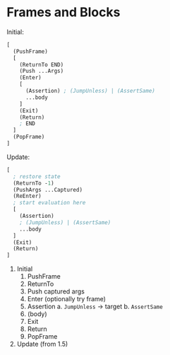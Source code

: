 # Frames and Blocks

Initial:

```clj
[
  (PushFrame)
  [
    (ReturnTo END)
    (Push ...Args)
    (Enter)
    [
      (Assertion) ; (JumpUnless) | (AssertSame)
      ...body
    ]
    (Exit)
    (Return)
    ; END
  ]
  (PopFrame)
]
```

Update:

```clj
[
  ; restore state
  (ReturnTo -1)
  (PushArgs ...Captured)
  (ReEnter)
  ; start evaluation here
  [
    (Assertion)
    ; (JumpUnless) | (AssertSame)
    ...body
  ]
  (Exit)
  (Return)
]
```

1. Initial
   1. PushFrame
   2. ReturnTo
   3. Push captured args
   4. Enter (optionally try frame)
   5. Assertion
      a. `JumpUnless` -> target
      b. `AssertSame`
   6. (body)
   7. Exit
   8. Return
   9. PopFrame
2. Update (from 1.5)
